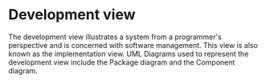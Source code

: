 # Development view

The development view illustrates a system from a programmer's perspective and is concerned with software management. This view is also known as the implementation view. UML Diagrams used to represent the development view include the Package diagram and the Component diagram.